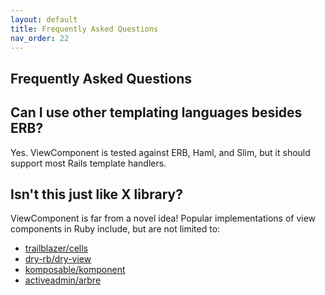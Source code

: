 ```yaml
---
layout: default
title: Frequently Asked Questions
nav_order: 22
---
```


## Frequently Asked Questions

## Can I use other templating languages besides ERB?

Yes. ViewComponent is tested against ERB, Haml, and Slim, but it should support most Rails template handlers.

## Isn't this just like X library?

ViewComponent is far from a novel idea! Popular implementations of view components in Ruby include, but are not limited to:

* [trailblazer/cells](https://github.com/trailblazer/cells)
* [dry-rb/dry-view](https://github.com/dry-rb/dry-view)
* [komposable/komponent](https://github.com/komposable/komponent)
* [activeadmin/arbre](https://github.com/activeadmin/arbre)
